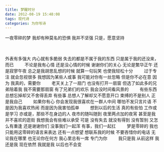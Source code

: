 ```yaml
---
title: 梦醒时分
date: 2012-08-19 15:48:08
tags: 现代诗
categories: 为你写诗
---
```

一夜零碎的梦
我却有种莫名的恐惧
我并不坚强
只是，愿意坚持
<!-- more -->　
外表有多强大
内心就有多脆弱
失去的都是不属于我的东西
只是属于我的还没来，而已
　　
不论是我有心情
还是没心情的时候
谢谢你们的关心
无论是繁华正午
还是寂寥午夜
总之是我胡思乱想的时候
就算一句玩笑
也使我轻松十分
　　
过于专注
就会忽视很多
我想因为某些人或事
我可能对你有一丝忽略
但是你不必在意
因为
我真的，需要你
　　
老天关上了一扇门
也没有打开一扇窗
但选了如此多的兄弟陪着我
我不需要那扇窗
有了兄弟们的欢乐
我会没时间看风景的
　　
有些东西
总想忘掉却又不舍得丢弃
有些事
总想人了解却又不愿意开口
束缚的不是别人
正是我自己
　　
如果你有心
你会发现我很喜欢在一群人中间
哪怕不发只言片语
不是因为我喜欢热闹
而是因为我害怕孤单
　　
想到以后的生活
真的有些怕
工作或是学习
亦或是，那些不在身边的人
夜市的随叫随到
夜里两点加的夜宵
甚至是我并不喜欢的逛街
我想我会有些难以承受
可是
没有失去
就没有得到
没有暂别
又怎么有重逢
还是谢谢你们
没事我们一起浑
有事，我们一起扛
　　
梦是零碎的
我也只能用这零碎的语言来表达
还有一点想望
想联系我的时候
不要吝惜你的电话
无论我在哪里
也无论你在何方
我心里总有一席
专门为你
　　
我只是我
从前这样
我还是我
现在依然
我就是我
以后也不会变